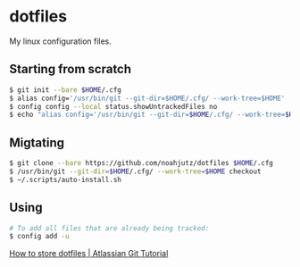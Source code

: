# dotfiles
My linux configuration files.

## Starting from scratch
```bash
$ git init --bare $HOME/.cfg
$ alias config='/usr/bin/git --git-dir=$HOME/.cfg/ --work-tree=$HOME'
$ config config --local status.showUntrackedFiles no
$ echo "alias config='/usr/bin/git --git-dir=$HOME/.cfg/ --work-tree=$HOME'" >> $HOME/.bashrc
```

## Migtating
```sh
$ git clone --bare https://github.com/noahjutz/dotfiles $HOME/.cfg
$ /usr/bin/git --git-dir=$HOME/.cfg/ --work-tree=$HOME checkout
$ ~/.scripts/auto-install.sh
```

## Using
```sh
# To add all files that are already being tracked:
$ config add -u
```
[How to store dotfiles | Atlassian Git Tutorial](https://www.atlassian.com/git/tutorials/dotfiles)
